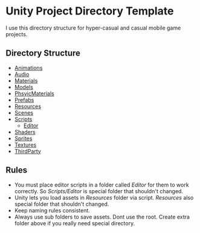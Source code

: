 # Unity Project Directory Template
I use this directory structure for hyper-casual and casual mobile game projects.

## Directory Structure
* [Animations]()
* [Audio]()
* [Materials]()
* [Models]()
* [PhsyicMaterials]()
* [Prefabs]()
* [Resources]()
* [Scenes]()
* [Scripts]()
  * [Editor]()
* [Shaders]()
* [Sprites]()
* [Textures]()
* [ThirdParty]()

## Rules
* You must place editor scripts in a folder called *Editor* for them to work correctly. So *Scripts/Editor* is special folder that shouldn't changed.
* Unity lets you load assets in *Resources* folder via script. *Resources* also special folder that shouldn't changed. 
* Keep naming rules consistent.
* Always use sub folders to save assets. Dont use the root. Create extra folder above if you really need special directory.

